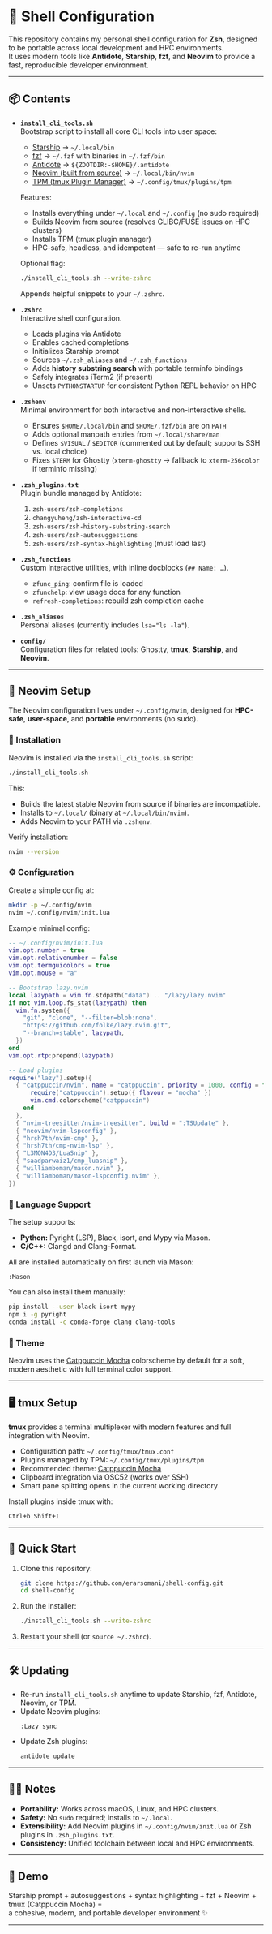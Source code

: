 # 🐚 Shell Configuration

This repository contains my personal shell configuration for **Zsh**, designed to be portable across local development and HPC environments.  
It uses modern tools like **Antidote**, **Starship**, **fzf**, and **Neovim** to provide a fast, reproducible developer environment.

---

## 📦 Contents

- **`install_cli_tools.sh`**  
  Bootstrap script to install all core CLI tools into user space:

  - [Starship](https://starship.rs) → `~/.local/bin`
  - [fzf](https://github.com/junegunn/fzf) → `~/.fzf` with binaries in `~/.fzf/bin`
  - [Antidote](https://getantidote.github.io) → `${ZDOTDIR:-$HOME}/.antidote`
  - [Neovim (built from source)](https://github.com/neovim/neovim) → `~/.local/bin/nvim`
  - [TPM (tmux Plugin Manager)](https://github.com/tmux-plugins/tpm) → `~/.config/tmux/plugins/tpm`

  Features:

  - Installs everything under `~/.local` and `~/.config` (no sudo required)
  - Builds Neovim from source (resolves GLIBC/FUSE issues on HPC clusters)
  - Installs TPM (tmux plugin manager)
  - HPC-safe, headless, and idempotent — safe to re-run anytime

  Optional flag:

  ```bash
  ./install_cli_tools.sh --write-zshrc
  ```

  Appends helpful snippets to your `~/.zshrc`.

- **`.zshrc`**  
  Interactive shell configuration.

  - Loads plugins via Antidote
  - Enables cached completions
  - Initializes Starship prompt
  - Sources `~/.zsh_aliases` and `~/.zsh_functions`
  - Adds **history substring search** with portable terminfo bindings
  - Safely integrates iTerm2 (if present)
  - Unsets `PYTHONSTARTUP` for consistent Python REPL behavior on HPC

- **`.zshenv`**  
  Minimal environment for both interactive and non-interactive shells.

  - Ensures `$HOME/.local/bin` and `$HOME/.fzf/bin` are on `PATH`
  - Adds optional manpath entries from `~/.local/share/man`
  - Defines `$VISUAL` / `$EDITOR` (commented out by default; supports SSH vs. local choice)
  - Fixes `$TERM` for Ghostty (`xterm-ghostty` → fallback to `xterm-256color` if terminfo missing)

- **`.zsh_plugins.txt`**  
  Plugin bundle managed by Antidote:

  1. `zsh-users/zsh-completions`
  2. `changyuheng/zsh-interactive-cd`
  3. `zsh-users/zsh-history-substring-search`
  4. `zsh-users/zsh-autosuggestions`
  5. `zsh-users/zsh-syntax-highlighting` (must load last)

- **`.zsh_functions`**  
  Custom interactive utilities, with inline docblocks (`## Name: …`).

  - `zfunc_ping`: confirm file is loaded
  - `zfunchelp`: view usage docs for any function
  - `refresh-completions`: rebuild zsh completion cache

- **`.zsh_aliases`**  
  Personal aliases (currently includes `lsa="ls -la"`).

- **`config/`**  
  Configuration files for related tools: Ghostty, **tmux**, **Starship**, and **Neovim**.

---

## 📝 Neovim Setup

The Neovim configuration lives under `~/.config/nvim`, designed for **HPC-safe**, **user-space**, and **portable** environments (no sudo).

### 🧩 Installation

Neovim is installed via the `install_cli_tools.sh` script:

```bash
./install_cli_tools.sh
```

This:

- Builds the latest stable Neovim from source if binaries are incompatible.
- Installs to `~/.local/` (binary at `~/.local/bin/nvim`).
- Adds Neovim to your PATH via `.zshenv`.

Verify installation:

```bash
nvim --version
```

### ⚙️ Configuration

Create a simple config at:

```bash
mkdir -p ~/.config/nvim
nvim ~/.config/nvim/init.lua
```

Example minimal config:

```lua
-- ~/.config/nvim/init.lua
vim.opt.number = true
vim.opt.relativenumber = false
vim.opt.termguicolors = true
vim.opt.mouse = "a"

-- Bootstrap lazy.nvim
local lazypath = vim.fn.stdpath("data") .. "/lazy/lazy.nvim"
if not vim.loop.fs_stat(lazypath) then
  vim.fn.system({
    "git", "clone", "--filter=blob:none",
    "https://github.com/folke/lazy.nvim.git",
    "--branch=stable", lazypath,
  })
end
vim.opt.rtp:prepend(lazypath)

-- Load plugins
require("lazy").setup({
  { "catppuccin/nvim", name = "catppuccin", priority = 1000, config = function()
      require("catppuccin").setup({ flavour = "mocha" })
      vim.cmd.colorscheme("catppuccin")
    end
  },
  { "nvim-treesitter/nvim-treesitter", build = ":TSUpdate" },
  { "neovim/nvim-lspconfig" },
  { "hrsh7th/nvim-cmp" },
  { "hrsh7th/cmp-nvim-lsp" },
  { "L3MON4D3/LuaSnip" },
  { "saadparwaiz1/cmp_luasnip" },
  { "williamboman/mason.nvim" },
  { "williamboman/mason-lspconfig.nvim" },
})
```

### 🧠 Language Support

The setup supports:

- **Python:** Pyright (LSP), Black, isort, and Mypy via Mason.
- **C/C++:** Clangd and Clang-Format.

All are installed automatically on first launch via Mason:

```
:Mason
```

You can also install them manually:

```bash
pip install --user black isort mypy
npm i -g pyright
conda install -c conda-forge clang clang-tools
```

### 🎨 Theme

Neovim uses the [Catppuccin Mocha](https://github.com/catppuccin/nvim) colorscheme by default for a soft, modern aesthetic with full terminal color support.

---

## 🖥️ tmux Setup

**tmux** provides a terminal multiplexer with modern features and full integration with Neovim.

- Configuration path: `~/.config/tmux/tmux.conf`
- Plugins managed by TPM: `~/.config/tmux/plugins/tpm`
- Recommended theme: [Catppuccin Mocha](https://github.com/catppuccin/tmux)
- Clipboard integration via OSC52 (works over SSH)
- Smart pane splitting opens in the current working directory

Install plugins inside tmux with:

```
Ctrl+b Shift+I
```

---

## 🚀 Quick Start

1. Clone this repository:

   ```bash
   git clone https://github.com/erarsomani/shell-config.git
   cd shell-config
   ```

2. Run the installer:

   ```bash
   ./install_cli_tools.sh --write-zshrc
   ```

3. Restart your shell (or `source ~/.zshrc`).

---

## 🛠 Updating

- Re-run `install_cli_tools.sh` anytime to update Starship, fzf, Antidote, Neovim, or TPM.
- Update Neovim plugins:
  ```
  :Lazy sync
  ```
- Update Zsh plugins:
  ```bash
  antidote update
  ```

---

## 🧑‍💻 Notes

- **Portability:** Works across macOS, Linux, and HPC clusters.
- **Safety:** No `sudo` required; installs to `~/.local`.
- **Extensibility:** Add Neovim plugins in `~/.config/nvim/init.lua` or Zsh plugins in `.zsh_plugins.txt`.
- **Consistency:** Unified toolchain between local and HPC environments.

---

## 📸 Demo

Starship prompt + autosuggestions + syntax highlighting + fzf + Neovim + tmux (Catppuccin Mocha) =  
a cohesive, modern, and portable developer environment ✨

---

